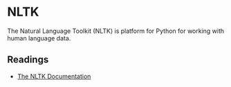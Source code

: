 # NLTK

The Natural Language Toolkit (NLTK) is platform for Python for working with human language data.

## Readings

- [The NLTK Documentation](http://www.nltk.org/)